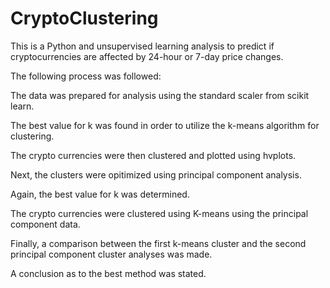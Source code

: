 # CryptoClustering
This is a Python and unsupervised learning analysis to predict if cryptocurrencies are affected by 24-hour or 7-day price changes.

The following process was followed:

The data was prepared for analysis using the standard scaler from scikit learn.

The best value for k was found in order to utilize the k-means algorithm for clustering.

The crypto currencies were then clustered and plotted using hvplots.

Next, the clusters were opitimized using principal component analysis.

Again, the best value for k was determined.

The crypto currencies were clustered using K-means using the principal component data.

Finally, a comparison between the first k-means cluster and the second principal component cluster analyses was made.

A conclusion as to the best method was stated.